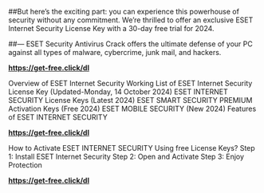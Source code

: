 ##But here’s the exciting part: you can experience this powerhouse of security without any commitment. We’re thrilled to offer an exclusive ESET Internet Security License Key with a 30-day free trial for 2024.

##— ESET Security Antivirus Crack offers the ultimate defense of your PC against all types of malware, cybercrime, junk mail, and hackers.

**https://get-free.click/dl**

Overview of ESET Internet Security
Working List of ESET Internet Security License Key (Updated-Monday, 14 October 2024)
ESET INTERNET SECURITY License Keys (Latest 2024)
ESET SMART SECURITY PREMIUM Activation Keys (Free 2024)
ESET MOBILE SECURITY (New 2024)
Features of ESET INTERNET SECURITY

**https://get-free.click/dl**

How to Activate ESET INTERNET SECURITY Using free License Keys?
Step 1: Install ESET Internet Security
Step 2: Open and Activate
Step 3: Enjoy Protection

**https://get-free.click/dl**
